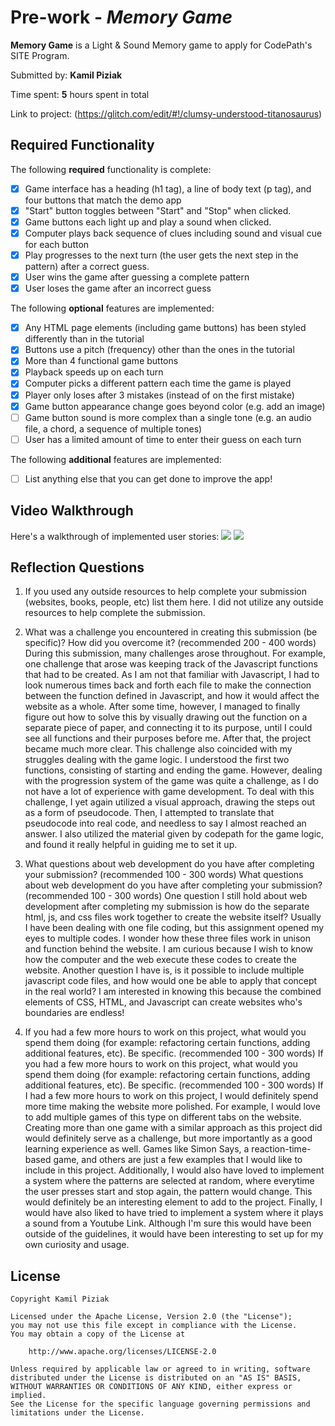 # Pre-work - *Memory Game*

**Memory Game** is a Light & Sound Memory game to apply for CodePath's SITE Program. 

Submitted by: **Kamil Piziak**

Time spent: **5** hours spent in total

Link to project: (https://glitch.com/edit/#!/clumsy-understood-titanosaurus)

## Required Functionality

The following **required** functionality is complete:

* [x] Game interface has a heading (h1 tag), a line of body text (p tag), and four buttons that match the demo app
* [x] "Start" button toggles between "Start" and "Stop" when clicked. 
* [x] Game buttons each light up and play a sound when clicked. 
* [x] Computer plays back sequence of clues including sound and visual cue for each button
* [x] Play progresses to the next turn (the user gets the next step in the pattern) after a correct guess. 
* [x] User wins the game after guessing a complete pattern
* [x] User loses the game after an incorrect guess

The following **optional** features are implemented:

* [x] Any HTML page elements (including game buttons) has been styled differently than in the tutorial
* [x] Buttons use a pitch (frequency) other than the ones in the tutorial
* [x] More than 4 functional game buttons
* [x] Playback speeds up on each turn
* [x] Computer picks a different pattern each time the game is played
* [x] Player only loses after 3 mistakes (instead of on the first mistake)
* [x] Game button appearance change goes beyond color (e.g. add an image)
* [ ] Game button sound is more complex than a single tone (e.g. an audio file, a chord, a sequence of multiple tones)
* [ ] User has a limited amount of time to enter their guess on each turn

The following **additional** features are implemented:

- [ ] List anything else that you can get done to improve the app!

## Video Walkthrough

Here's a walkthrough of implemented user stories:
![](http://g.recordit.co/fVJPsKRAEM.gif)
![](http://g.recordit.co/QxpiV8ztJu.gif)


## Reflection Questions
1. If you used any outside resources to help complete your submission (websites, books, people, etc) list them here. 
I did not utilize any outside resources to help complete the submission.

2. What was a challenge you encountered in creating this submission (be specific)? How did you overcome it? (recommended 200 - 400 words) 
    During this submission, many challenges arose throughout. For example,
   one challenge that arose was keeping track of the Javascript functions that had to be created. As I am not that
   familiar with Javascript, I had to look numerous times back and forth each file to make the connection between the function defined in
   Javascript, and how it would affect the website as a whole. After some time, however, I managed to finally figure out how to solve this
   by visually drawing out the function on a separate piece of paper, and connecting it to its purpose, until I could see all functions
   and their purposes before me. After that, the project became much more clear. This challenge also coincided with my struggles dealing with the game logic. I understood
   the first two functions, consisting of starting and ending the game. However, dealing with the progression system of the game was quite a challenge, as I
   do not have a lot of experience with game development. To deal with this challenge, I yet again utilized a visual approach, drawing the steps out as a form of pseudocode.
   Then, I attempted to translate that pseudocode into real code, and needless to say I almost reached an answer. I also utilized the material given by codepath
   for the game logic, and found it really helpful in guiding me to set it up.

3. What questions about web development do you have after completing your submission? (recommended 100 - 300 words) 
    What questions about web development do you have after completing your submission? (recommended 100 - 300 words)
   One question I still hold about web development after completing my submission is how do the separate html, js, and css files work together to create the website itself?
   Usually I have been dealing with one file coding, but this assignment opened my eyes to multiple codes. I wonder how these three files work in unison and function behind the
   website. I am curious because I wish to know how the computer and the web execute these codes to create the website. Another question I have is, is it possible to include
   multiple javascript code files, and how would one be able to apply that concept in the real world? I am interested in knowing this because the combined elements
   of CSS, HTML, and Javascript can create websites who's boundaries are endless!

4. If you had a few more hours to work on this project, what would you spend them doing (for example: refactoring certain functions, adding additional features, etc). Be specific. (recommended 100 - 300 words) 
If you had a few more hours to work on this project, what would you spend them doing (for example: refactoring certain functions, adding additional features, etc). Be specific. (recommended 100 - 300 words)
   If I had a few more hours to work on this project, I would definitely spend more time making the website more polished. For example, I would love to add multiple games of this type on different tabs on the
   website. Creating more than one game with a similar approach as this project did would definitely serve as a challenge, but more importantly as a good learning experience as well. Games like Simon Says,
   a reaction-time-based game, and others are just a few examples that I would like to include in this project. Additionally, I would also have loved to implement a system where the patterns
   are selected at random, where everytime the user presses start and stop again, the pattern would change. This would definitely be an interesting element to add to the project. Finally, I would
   have also liked to have tried to implement a system where it plays a sound from a Youtube Link. Although I'm sure this would have been outside of the guidelines, it would have been interesting to set up for my
   own curiosity and usage.



## License

    Copyright Kamil Piziak

    Licensed under the Apache License, Version 2.0 (the "License");
    you may not use this file except in compliance with the License.
    You may obtain a copy of the License at

        http://www.apache.org/licenses/LICENSE-2.0

    Unless required by applicable law or agreed to in writing, software
    distributed under the License is distributed on an "AS IS" BASIS,
    WITHOUT WARRANTIES OR CONDITIONS OF ANY KIND, either express or implied.
    See the License for the specific language governing permissions and
    limitations under the License.







